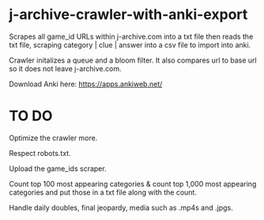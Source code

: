 # j-archive-crawler-with-anki-export
Scrapes all game_id URLs within j-archive.com into a txt file then reads the txt file, scraping category | clue | answer into a csv file to import into anki.

Crawler initalizes a queue and a bloom filter. It also compares url to base url so it does not leave j-archive.com.

Download Anki here: https://apps.ankiweb.net/

# TO DO
Optimize the crawler more.

Respect robots.txt.

Upload the game_ids scraper.

Count top 100 most appearing categories & count top 1,000 most appearing categories and put those in a txt file along with the count.

Handle daily doubles, final jeopardy, media such as .mp4s and .jpgs.
